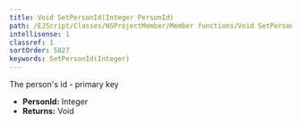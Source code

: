 ```yaml
---
title: Void SetPersonId(Integer PersonId)
path: /EJScript/Classes/NSProjectMember/Member functions/Void SetPersonId(Integer p_0)
intellisense: 1
classref: 1
sortOrder: 5827
keywords: SetPersonId(Integer)
---
```



The person's id - primary key



* **PersonId:** Integer
* **Returns:** Void


